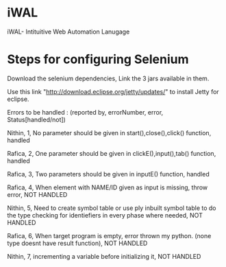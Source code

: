 iWAL
====

iWAL- Intituitive Web Automation Lanugage


Steps for configuring Selenium
==============================

Download the selenium dependencies, Link the 3 jars available in them.

Use this link "http://download.eclipse.org/jetty/updates/" to install Jetty for eclipse.


Errors to be handled : (reported by, errorNumber, error, Status[handled/not])


Nithin, 1, No parameter should be given in start(),close(),click() function, handled



Rafica, 2, One parameter should be given in clickE(),input(),tab() function, handled



Rafica, 3, Two parameters should be given in inputE() function, handled



Rafica, 4, When element with NAME/ID given as input is missing, throw error, NOT HANDLED


Nithin, 5, Need to create symbol table or use ply inbuilt symbol table to do the type checking for identiefiers in every phase where needed, NOT HANDLED

Rafica, 6, When target program is empty, error thrown my python. (none type doesnt have result function), NOT HANDLED



Nithin, 7, incrementing a variable before initializing it, NOT HANDLED
